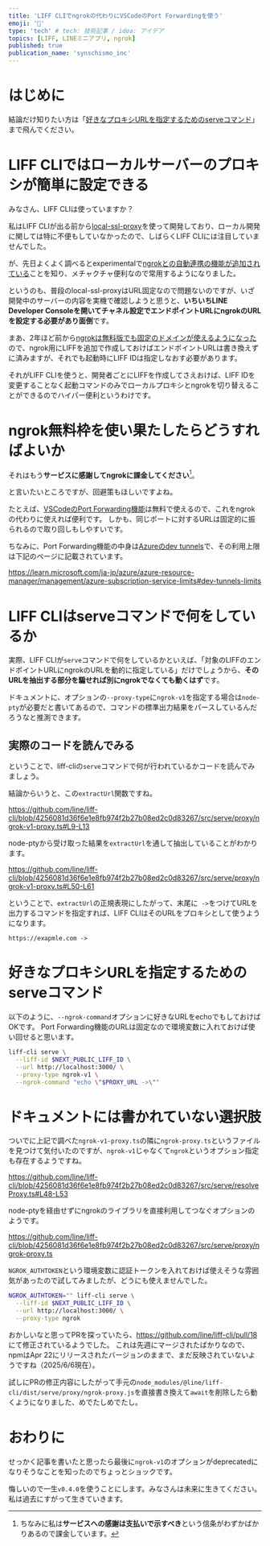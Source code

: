 ```yaml
---
title: 'LIFF CLIでngrokの代わりにVSCodeのPort Forwardingを使う'
emoji: '🌴'
type: 'tech' # tech: 技術記事 / idea: アイデア
topics: [LIFF, LINEミニアプリ, ngrok]
published: true
publication_name: 'synschismo_inc'
---
```


# はじめに

結論だけ知りたい方は「[好きなプロキシURLを指定するためのserveコマンド][100]」まで飛んでください。

[100]: #%E5%A5%BD%E3%81%8D%E3%81%AA%E3%83%97%E3%83%AD%E3%82%AD%E3%82%B7url%E3%82%92%E6%8C%87%E5%AE%9A%E3%81%99%E3%82%8B%E3%81%9F%E3%82%81%E3%81%AEserve%E3%82%B3%E3%83%9E%E3%83%B3%E3%83%89

# LIFF CLIではローカルサーバーのプロキシが簡単に設定できる

みなさん、LIFF CLIは使っていますか？

私はLIFF CLIが出る前から[local-ssl-proxy][0]を使って開発しており、ローカル開発に関しては特に不便もしていなかったので、しばらくLIFF CLIには注目していませんでした。

[0]: https://www.npmjs.com/package/local-ssl-proxy

が、先日よくよく調べるとexperimentalで[ngrokとの自動連携の機能が追加されている][1]ことを知り、メチャクチャ便利なので常用するようになりました。

[1]: https://developers.line.biz/ja/docs/liff/liff-cli/#serve-proxy-type

というのも、普段のlocal-ssl-proxyはURL固定なので問題ないのですが、いざ開発中のサーバーの内容を実機で確認しようと思うと、**いちいちLINE Developer Consoleを開いてチャネル設定でエンドポイントURLにngrokのURLを設定する必要があり面倒**です。

まあ、2年ほど前から[ngrokは無料版でも固定のドメインが使えるようになった][2]ので、ngrok用にLIFFを追加で作成しておけばエンドポイントURLは書き換えずに済みますが、それでも起動時にLIFF IDは指定しなおす必要があります。

[2]: https://ngrok.com/blog-post/free-static-domains-ngrok-users

それがLIFF CLIを使うと、開発者ごとにLIFFを作成してさえおけば、LIFF IDを変更することなく起動コマンドのみでローカルプロキシとngrokを切り替えることができるのでハイパー便利というわけです。

# ngrok無料枠を使い果たしたらどうすればよいか

それはもう**サービスに感謝してngrokに課金してください**[^1]。

[^1]: ちなみに私は**サービスへの感謝は支払いで示すべき**という信条がわずかばかりあるので課金しています。

<!-- ![image](/images/b4e35bcb0f749d/0.png) -->

と言いたいところですが、回避策もほしいですよね。

たとえば、[VSCodeのPort Forwarding機能][3]は無料で使えるので、これをngrokの代わりに使えれば便利です。
しかも、同じポートに対するURLは固定的に振られるので取り回しもしやすいです。

[3]: https://code.visualstudio.com/docs/debugtest/port-forwarding

ちなみに、Port Forwarding機能の中身は[Azureのdev tunnels][4]で、その利用上限は下記のページに記載されています。

[4]: https://learn.microsoft.com/ja-jp/azure/developer/dev-tunnels/overview

https://learn.microsoft.com/ja-jp/azure/azure-resource-manager/management/azure-subscription-service-limits#dev-tunnels-limits

# LIFF CLIはserveコマンドで何をしているか

実際、LIFF CLIが`serve`コマンドで何をしているかといえば、「対象のLIFFのエンドポイントURLにngrokのURLを動的に指定している」だけでしょうから、**そのURLを抽出する部分を騙せれば別にngrokでなくても動くはず**です。

ドキュメントに、オプションの`--proxy-type`に`ngrok-v1`を指定する場合は`node-pty`が必要だと書いてあるので、コマンドの標準出力結果をパースしているんだろうなと推測できます。

## 実際のコードを読んでみる

ということで、liff-cliの`serve`コマンドで何が行われているかコードを読んでみましょう。

結論からいうと、この`extractUrl`関数ですね。

https://github.com/line/liff-cli/blob/4256081d36f6e1e8fb974f2b27b08ed2c0d83267/src/serve/proxy/ngrok-v1-proxy.ts#L9-L13

node-ptyから受け取った結果を`extractUrl`を通して抽出していることがわかります。

https://github.com/line/liff-cli/blob/4256081d36f6e1e8fb974f2b27b08ed2c0d83267/src/serve/proxy/ngrok-v1-proxy.ts#L50-L61

ということで、`extractUrl`の正規表現にしたがって、末尾に` ->`をつけてURLを出力するコマンドを指定すれば、LIFF CLIはそのURLをプロキシとして使うようになります。

```
https://exapmle.com ->
```

# 好きなプロキシURLを指定するためのserveコマンド

以下のように、`--ngrok-command`オプションに好きなURLをechoでもしておけばOKです。
Port Forwarding機能のURLは固定なので環境変数に入れておけば使い回せると思います。

```bash
liff-cli serve \
  --liff-id $NEXT_PUBLIC_LIFF_ID \
  --url http://localhost:3000/ \
  --proxy-type ngrok-v1 \
  --ngrok-command "echo \"$PROXY_URL ->\""
```

# ドキュメントには書かれていない選択肢

ついでに上記で調べた`ngrok-v1-proxy.ts`の隣に`ngrok-proxy.ts`というファイルを見つけて気付いたのですが、`ngrok-v1`じゃなくて`ngrok`というオプション指定も存在するようですね。

https://github.com/line/liff-cli/blob/4256081d36f6e1e8fb974f2b27b08ed2c0d83267/src/serve/resolveProxy.ts#L48-L53

node-ptyを経由せずにngrokのライブラリを直接利用してつなぐオプションのようです。

https://github.com/line/liff-cli/blob/4256081d36f6e1e8fb974f2b27b08ed2c0d83267/src/serve/proxy/ngrok-proxy.ts

`NGROK_AUTHTOKEN`という環境変数に認証トークンを入れておけば使えそうな雰囲気があったので試してみましたが、どうにも使えませんでした。

```bash
NGROK_AUTHTOKEN="" liff-cli serve \
  --liff-id $NEXT_PUBLIC_LIFF_ID \
  --url http://localhost:3000/ \
  --proxy-type ngrok
```

おかしいなと思ってPRを探っていたら、https://github.com/line/liff-cli/pull/18 にて修正されているようでした。
これは先週にマージされたばかりなので、npmはApr 22にリリースされたバージョンのままで、まだ反映されていないようですね（2025/6/6現在）。

試しにPRの修正内容にしたがって手元の`node_modules/@line/liff-cli/dist/serve/proxy/ngrok-proxy.js`を直接書き換えて`await`を削除したら動くようになりました、めでたしめでたし。

# おわりに

せっかく記事を書いたと思ったら最後に`ngrok-v1`のオプションがdeprecatedになりそうなことを知ったのでちょっとショックです。

悔しいので一生`v0.4.0`を使うことにします。みなさんは未来に生きてください。私は過去にすがって生きていきます。
